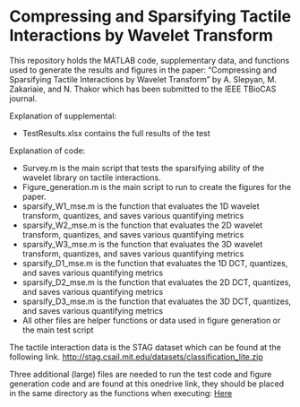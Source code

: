 # Compressing and Sparsifying Tactile Interactions by Wavelet Transform
This repository holds the MATLAB code, supplementary data, and functions used to generate the results and figures in the paper: “Compressing and Sparsifying Tactile Interactions by Wavelet Transform” by A. Slepyan, M. Zakariaie, and N. Thakor which has been submitted to the IEEE TBioCAS journal.

Explanation of supplemental:
- TestResults.xlsx contains the full results of the test

Explanation of code:
- Survey.m is the main script that tests the sparsifying ability of the wavelet library on tactile interactions.
- Figure_generation.m is the main script to run to create the figures for the paper.
- sparsify_W1_mse.m is the function that evaluates the 1D wavelet transform, quantizes, and saves various quantifying metrics
- sparsify_W2_mse.m is the function that evaluates the 2D wavelet transform, quantizes, and saves various quantifying metrics
- sparsify_W3_mse.m is the function that evaluates the 3D wavelet transform, quantizes, and saves various quantifying metrics
- sparsify_D1_mse.m is the function that evaluates the 1D DCT, quantizes, and saves various quantifying metrics
- sparsify_D2_mse.m is the function that evaluates the 2D DCT, quantizes, and saves various quantifying metrics
- sparsify_D3_mse.m is the function that evaluates the 3D DCT, quantizes, and saves various quantifying metrics
- All other files are helper functions or data used in figure generation or the main test script

The tactile interaction data is the STAG dataset which can be found at the following link.
http://stag.csail.mit.edu/datasets/classification_lite.zip

Three additional (large) files are needed to run the test code and figure generation code and are found at this onedrive link, they should be placed in the same directory as the functions when executing:
[Here](https://livejohnshopkins-my.sharepoint.com/:f:/g/personal/aslepya1_jh_edu/EolkBfklbJ9PuXpYAMATCF0B4ggfkofcBk__PjZKTxfghA?e=GpTKU5)
